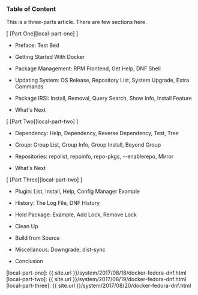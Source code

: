 ### Table of Content

This is a three-parts article.
There are few sections here.

[ [Part One][local-part-one] ]

*	Preface: Test Bed

*	Getting Started With Docker

*	Package Management: RPM Frontend, Get Help, DNF Shell

*	Updating System: OS Release, Repository List, System Upgrade, Extra Commands

*	Package IRSI: Install, Removal, Query Search, Show Info, Install Feature

*	What's Next

[ [Part Two][local-part-two] ]

*	Dependency: Help, Dependency, Reverse Dependency, Test, Tree

*	Group: Group List, Group Info, Group Install, Beyond Group

*	Repositories: repolist, repoinfo, repo-pkgs, --enablerepo, Mirror

*	What's Next

[ [Part Three][local-part-two] ]

*	Plugin: List, Install, Help, Config Manager Example

*	History: The Log File, DNF History

*	Hold Package: Example, Add Lock, Remove Lock

*	Clean Up

*	Build from Source

*	Miscellanous: Downgrade, dist-sync

*	Conclusion

[//]: <> ( -- -- -- links below -- -- -- )

[local-part-one]:   {{ site.url }}/system/2017/08/18/docker-fedora-dnf.html
[local-part-two]:   {{ site.url }}/system/2017/08/19/docker-fedora-dnf.html
[local-part-three]: {{ site.url }}/system/2017/08/20/docker-fedora-dnf.html
